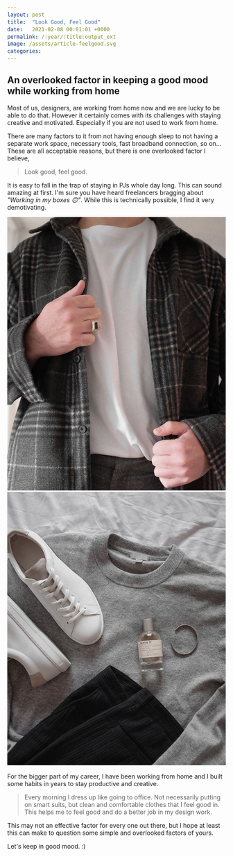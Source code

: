 ```yaml
---
layout: post
title:  "Look Good, Feel Good"
date:   2021-02-08 00:01:01 +0000
permalink: /:year/:title:output_ext
image: /assets/article-feelgood.svg
categories: 
---
```

<h2>An overlooked factor in keeping a good mood while working from home</h2>

<p>Most of us, designers, are working from home now and we are lucky to be able to do that. However it certainly comes with its challenges with staying creative and motivated. Especially if you are not used to work from home.</p>

<p>There are many factors to it from not having enough sleep to not having a separate work space, necessary tools, fast broadband connection, so on... These are all acceptable reasons, but there is one overlooked factor I believe, </p>

<blockquote>Look good, feel good.</blockquote>

<p>It is easy to fall in the trap of staying in PJs whole day long. This can sound amazing at first. I'm sure you have heard freelancers bragging about <i>"Working in my boxes 🙃"</i>. While this is technically possible, I find it very demotivating.  </p>

<div class="flex flex-wrap justify-between mt5 mb5">
	<div class="w-40-l"><a href="https://www.instagram.com/p/CG5MsDkACkh/"><img src="/assets/lookgood-feelgood-1.jpg" alt="Instagram @oykun" /></a></div>
	<div class="w-40-l"><a href="https://www.instagram.com/p/CHLN7M9gWlT/"><img src="/assets/lookgood-feelgood-2.jpg" alt="Instagram @oykun" /></a></div>
</div>

<p>For the bigger part of my career, I have been working from home and I built some habits in years to stay productive and creative.</p>

<blockquote>Every morning I dress up like going to office. Not necessarily putting on smart suits, but clean and comfortable clothes that I feel good in. This helps me to feel good and do a better job in my design work.  </blockquote>

<p>This may not an effective factor for every one out there, but I hope at least this can make to question some simple and overlooked factors of yours. </p>

<p>Let's keep in good mood. :)</p>